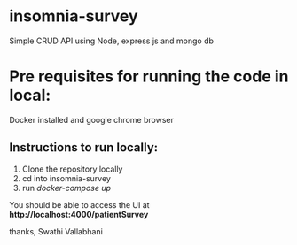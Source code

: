 # insomnia-survey
Simple CRUD API using Node, express js and mongo db

# Pre requisites for running the code in local: 
Docker installed and google chrome browser


## Instructions to run locally:
1. Clone the repository locally 
2. cd into insomnia-survey 
3. run *docker-compose up*

You should be able to access the UI at **http://localhost:4000/patientSurvey**


thanks,
Swathi Vallabhani
